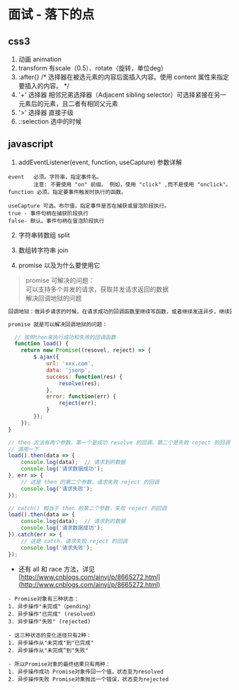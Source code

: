 # 面试 - 落下的点

## css3
1. 动画 animation
2. transform 有scale（0.5）、rotate（旋转，单位deg）
3. :after{} /* 选择器在被选元素的内容后面插入内容。使用 content 属性来指定要插入的内容。 */
4. '+' 选择器 相邻兄弟选择器（Adjacent sibling selector）可选择紧接在另一元素后的元素，且二者有相同父元素
6. '>' 选择器 直接子级
7. ::selection 选中的时候

## javascript
1. addEventListener(event, function, useCapture) 参数详解
```
event	必须。字符串，指定事件名。
        注意: 不要使用 "on" 前缀。 例如，使用 "click" ,而不是使用 "onclick"。 
function 必须。指定要事件触发时执行的函数。 

useCapture 可选。布尔值，指定事件是否在捕获或冒泡阶段执行。
true - 事件句柄在捕获阶段执行
false- 默认。事件句柄在冒泡阶段执行
```
2. 字符串转数组 split
3. 数组转字符串 join

4. promise 以及为什么要使用它
> promise 可解决的问题：<br>
> 可以支持多个并发的请求，获取并发请求返回的数据<br>
> 解决回调地狱的问题
```JavaScript
回调地狱：做异步请求的时候，在请求成功的回调函数里继续写函数，或者继续发送异步，继续回调，回调函数里又回调，一层一层，嵌套越来越多，就会形成回调地狱。这会使我们的代码可读性变差，不好维护，性能也下降。

promise 就是可以解决回调地狱的问题：

  // 按照then来执行成功和失败的回调函数
  function load() {
    return new Promise((resovel, reject) => {
        $.ajax({
            url: 'xxx.com',
            data: 'jsonp',
            success: function(res) {
                resolve(res);
            },
            error: function(err) {
                reject(err);
            }
        });
    });
}

// then 方法有两个参数，第一个是成功 resolve 的回调，第二个是失败 reject 的回调
// 调用一下
load().then(data => {
    console.log(data);  // 请求到的数据
    console.log('请求数据成功');
}, err => {
    // 这是 then 的第二个参数，请求失败 reject 的回调
    console.log('请求失败');
});

// catch() 相当于 then 的第二个参数，失败 reject 的回调
load().then(data => {
    console.log(data);  // 请求到的数据
    console.log('请求数据成功');
}).catch(err => {
    // 这是 catch，请求失败 reject 的回调
    console.log('请求失败');
});

```
- 还有 all 和 race 方法，详见
[http://www.cnblogs.com/ainyi/p/8665272.html](http://www.cnblogs.com/ainyi/p/8665272.html)

```
- Promise对象有三种状态：
1. 异步操作"未完成"（pending）
2. 异步操作"已完成" (resolved)
3. 异步操作"失败" (rejected)

- 这三种状态的变化途径只有2种：
1. 异步操作从"未完成"到"已完成"
2. 异步操作从"未完成“到"失败"

- 所以Promise对象的最终结果只有两种：
1. 异步操作成功 Promise对象传回一个值，状态变为resolved
2. 异步操作失败 Promise对象抛出一个错误，状态变为rejected
```